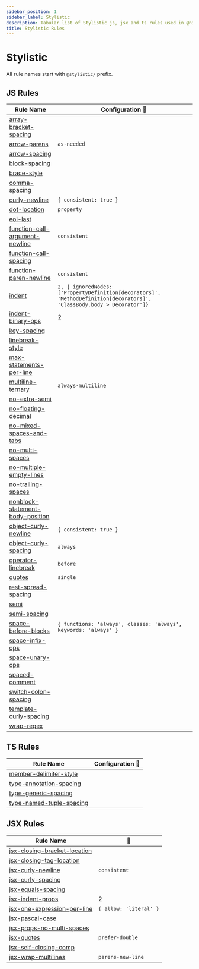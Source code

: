 ```yaml
---
sidebar_position: 1
sidebar_label: Stylistic
description: Tabular list of Stylistic js, jsx and ts rules used in @nish1896/eslint-config and @nish1896/eslint-flat-config packages.
title: Stylistic Rules
---
```


# Stylistic

All rule names start with `@stylistic/` prefix.

## **JS Rules**

| Rule Name | Configuration 🔧|
|-|-|
|[array-bracket-spacing](https://eslint.style/rules/array-bracket-spacing)||
|[arrow-parens](https://eslint.style/rules/arrow-parens)| `as-needed` |
|[arrow-spacing](https://eslint.style/rules/arrow-spacing)||
|[block-spacing](https://eslint.style/rules/block-spacing)||
|[brace-style](https://eslint.style/rules/brace-style)||
|[comma-spacing](https://eslint.style/rules/comma-spacing)||
|[curly-newline](https://eslint.style/rules/curly-newline) | `{ consistent: true }` |
|[dot-location](https://eslint.style/rules/dot-location)| `property` |
|[eol-last](https://eslint.style/rules/eol-last)||
|[function-call-argument-newline](https://eslint.style/rules/function-call-argument-newline)| `consistent` |
|[function-call-spacing](https://eslint.style/rules/function-call-spacing)||
|[function-paren-newline](https://eslint.style/rules/function-paren-newline)| `consistent` |
|[indent](https://eslint.style/rules/indent)| `2, { ignoredNodes: ['PropertyDefinition[decorators]', 'MethodDefinition[decorators]', 'ClassBody.body > Decorator']}` |
|[indent-binary-ops](https://eslint.style/rules/indent-binary-ops)| 2 |
|[key-spacing](https://eslint.style/rules/key-spacing)||
|[linebreak-style](https://eslint.style/rules/linebreak-style)||
|[max-statements-per-line](https://eslint.style/rules/max-statements-per-line)||
|[multiline-ternary](https://eslint.style/rules/multiline-ternary)| `always-multiline`|
|[no-extra-semi](https://eslint.style/rules/no-extra-semi)||
|[no-floating-decimal](https://eslint.style/rules/no-floating-decimal)||
|[no-mixed-spaces-and-tabs](https://eslint.style/rules/no-mixed-spaces-and-tabs)||
|[no-multi-spaces](https://eslint.style/rules/no-multi-spaces)||
|[no-multiple-empty-lines](https://eslint.style/rules/no-multiple-empty-lines)||
|[no-trailing-spaces](https://eslint.style/rules/no-trailing-spaces)||
|[nonblock-statement-body-position](https://eslint.style/rules/nonblock-statement-body-position)||
|[object-curly-newline](https://eslint.style/rules/object-curly-newline)| `{ consistent: true }` |
|[object-curly-spacing](https://eslint.style/rules/object-curly-spacing)| `always` |
|[operator-linebreak](https://eslint.style/rules/operator-linebreak)| `before` |
|[quotes](https://eslint.style/rules/quotes)| `single` |
|[rest-spread-spacing](https://eslint.style/rules/rest-spread-spacing)||
|[semi](https://eslint.style/rules/semi)||
|[semi-spacing](https://eslint.style/rules/semi-spacing)||
|[space-before-blocks](https://eslint.style/rules/space-before-blocks)| `{ functions: 'always', classes: 'always', keywords: 'always' }` |
|[space-infix-ops](https://eslint.style/rules/space-infix-ops)||
|[space-unary-ops](https://eslint.style/rules/space-unary-ops)||
|[spaced-comment](https://eslint.style/rules/spaced-comment)||
|[switch-colon-spacing](https://eslint.style/rules/switch-colon-spacing)||
|[template-curly-spacing](https://eslint.style/rules/template-curly-spacing)||
|[wrap-regex](https://eslint.style/rules/wrap-regex)||


## **TS Rules**

|Rule Name| Configuration 🔧 |
|-|-|
|[member-delimiter-style](https://eslint.style/rules/member-delimiter-style)||
|[type-annotation-spacing](https://eslint.style/rules/ts/type-annotation-spacing)||
|[type-generic-spacing](https://eslint.style/rules/type-generic-spacing)||
|[type-named-tuple-spacing](https://eslint.style/rules/type-named-tuple-spacing)||


## **JSX Rules**

|Rule Name|🔧|
|-|-|
|[jsx-closing-bracket-location](https://eslint.style/rules/jsx-closing-bracket-location)||
|[jsx-closing-tag-location](https://eslint.style/rules/jsx-closing-tag-location)||
|[jsx-curly-newline](https://eslint.style/rules/jsx-curly-newline)| `consistent` |
|[jsx-curly-spacing](https://eslint.style/rules/jsx-curly-spacing)||
|[jsx-equals-spacing](https://eslint.style/rules/jsx-curly-spacing)||
|[jsx-indent-props](https://eslint.style/rules/jsx-indent-props)| 2 |
|[jsx-one-expression-per-line](https://eslint.style/rules/jsx-one-expression-per-line)| `{ allow: 'literal' }` |
|[jsx-pascal-case](https://eslint.style/rules/jsx-pascal-case)||
|[jsx-props-no-multi-spaces](https://eslint.style/rules/jsx-props-no-multi-spaces)||
|[jsx-quotes](https://eslint.style/rules/jsx-quotes)| `prefer-double` |
|[jsx-self-closing-comp](https://eslint.style/rules/jsx-self-closing-comp)||
|[jsx-wrap-multilines](https://eslint.style/rules/jsx-wrap-multilines)| `parens-new-line` |


